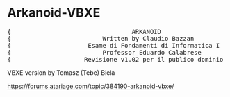 # Arkanoid-VBXE

<pre>
{                                 ARKANOID                                }
{                         Written by Claudio Bazzan                       }
{                     Esame di Fondamenti di Informatica I                }
{                         Professor Eduardo Calabrese                     }
{                    Revisione v1.02 per il publico dominio               }
</pre>

VBXE version by Tomasz (Tebe) Biela

<https://forums.atariage.com/topic/384190-arkanoid-vbxe/>

